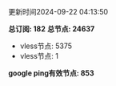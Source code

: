 更新时间2024-09-22 04:13:50

**总订阅: 182**
**总节点: 24637**
- vless节点: 5375
- vless节点: 1

**google ping有效节点: 853**
